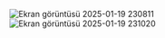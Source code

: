![Ekran görüntüsü 2025-01-19 230811](https://github.com/user-attachments/assets/cda7ffc4-5946-4b31-b44e-e65b2edca60f)
![Ekran görüntüsü 2025-01-19 231020](https://github.com/user-attachments/assets/943456a6-4b00-4a06-800d-d042e65b1a96)
